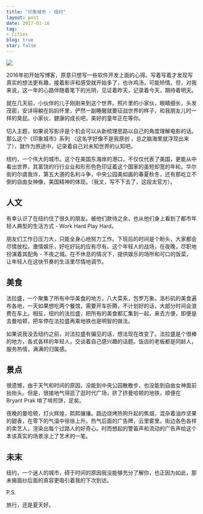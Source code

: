 ```yaml
---
title: "印象城市 - 纽约"
layout: post
date: 2017-01-16
tag:
- Cities
blog: true
star: false
---
```


<img src="{{ site.url }}/assets/images/nyc.jpg" style="display:block; margin: 0 auto;" />

2016年初开始写博客，原意只想写一些软件开发上面的心得。写着写着才发现写真实的想法更有趣，接着影评和感受就开始多了，也许鸡汤，可能矫情。但，对我来说，这一年的心路伴随着笔下的光阴，见证着昨天，记录着今天，期待着明天。

就在几天前，小伙伴的儿子刚刚来到这个世界。照片里的小家伙，眼睛细长，头发茂密，安详得躺在妈妈怀里，俨然一副睡醒就要征战世界的样子，和我朋友儿时一样的臭屁。小家伙，健康的成长吧，美好的童年正在等你。

切入主题，如果说写影评是个机会可以从新梳理思路以自己的角度理解电影的话。那么这个《印象城市》系列 （这名字好像不是我原创 ，总之脑海里就浮现出来了），就作为旅途中，记录着自己对未知世界的认知吧。

纽约，一个伟大的城市。这个在美国东海岸的港口，不仅仅代表了美国，更能从中看出世界，其富饶的行行业业和形形色色印证着这个国家的虽短却宽的年轮。华尔街的尔虞我诈，第五大道的名利斗争，中央公园美如画的春夏秋冬，还有那屹立不倒的自由女神像，美国精神的体现。（我叉，写不下去了，这段太官方）。

## 人文

有幸认识了在纽约住了很久的朋友。被他们款待之余，也从他们身上看到了都市年轻人典型的生活方式 - Work Hard Play Hard。

朋友们工作日压力大，只能全身心地努力工作。下班后的时间是个盼头，大家都会尽情放松，激情娱乐，好吃好玩的应有尽有。这个年轻人的战场，在夜晚，尽职地扮演着其配角 - 不夜之城。在不休息的情况下，提供娱乐的场所和可口的饭菜，让年轻人在这快节奏的生活里尽情地调节。

## 美食

法拉盛，一个聚集了所有中华美食的地方，八大菜系，包罗万象。洛杉矶的美食遍布各地，一天如果想吃两个餐馆，需要开车折腾，不计划好的话，大部分时间会浪费在车上。相反，纽约的法拉盛，把所有的美食都汇集到一起，来去方便，即便是去曼哈顿，把车停在法拉盛再乘地铁也是明智的做法。

如果说我没去纽约之前，对法拉盛有偏见的话，想法现在改变了。法拉盛是个很棒的地方，各式各样的年轻人，交谈着自己感兴趣的话题。饭店的老板都是同龄人，服务热情，满满的归属感。

## 景点

很遗憾，由于天气和时间的原因，没能到中央公园散散步，也没能到自由女神面前抬抬头。但是，很接地气得逛了逛时代广场，挤了挤曼哈顿的地铁，顺便在 Bryant Prak 啃了啃煎饼，足矣。

夜晚的曼哈顿，灯火辉煌，熙熙攘攘。路边烧烤热狗升起的焦烟，混杂着油炸坚果的甜香，在零下的气温中徐徐上升。热气后面的广告牌，云里雾里。街边各色各样的卖艺人，渲染出每个过路人的好奇心。时而想起的警笛声和流动的广告声给这个本该真实的场景涂上了艺术的一笔。

## 未末

纽约，一个迷人的城市，碍于时间的原因我没能够充分了解你，也正因为如此，那未揭面纱后面的真容更吸引着我的下次到访。

P.S.

旅行，还是夏天好。
